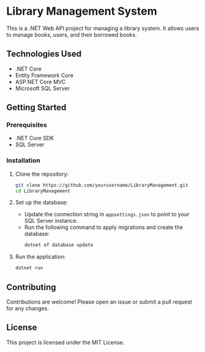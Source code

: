 # Library Management System

This is a .NET Web API project for managing a library system. It allows users to manage books, users, and their borrowed books.

## Technologies Used

- .NET Core
- Entity Framework Core
- ASP.NET Core MVC
- Microsoft SQL Server

## Getting Started

### Prerequisites

- .NET Core SDK
- SQL Server

### Installation

1. Clone the repository:
    ```bash
    git clone https://github.com/yourusername/LibraryManagement.git
    cd LibraryManagement
    ```

2. Set up the database:
    - Update the connection string in `appsettings.json` to point to your SQL Server instance.
    - Run the following command to apply migrations and create the database:
        ```bash
        dotnet ef database update
        ```

3. Run the application:
    ```bash
    dotnet run
    ```

## Contributing

Contributions are welcome! Please open an issue or submit a pull request for any changes.

## License

This project is licensed under the MIT License.
